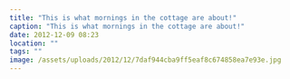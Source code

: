 ```yaml
---
title: "This is what mornings in the cottage are about!"
caption: "This is what mornings in the cottage are about!"
date: 2012-12-09 08:23
location: ""
tags: ""
image: /assets/uploads/2012/12/7daf944cba9ff5eaf8c674858ea7e93e.jpg
---
```

